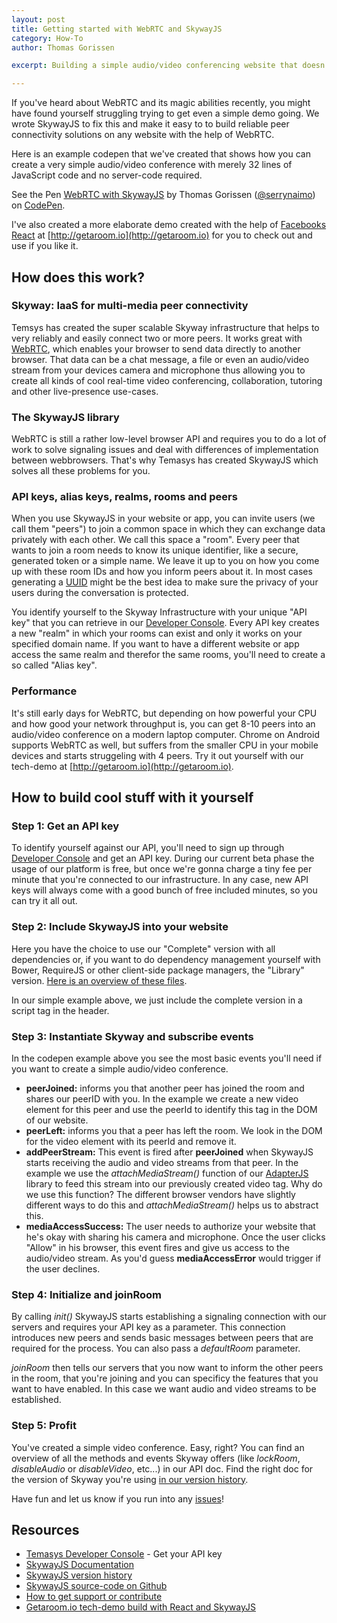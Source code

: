 ```yaml
---
layout: post
title: Getting started with WebRTC and SkywayJS
category: How-To
author: Thomas Gorissen

excerpt: Building a simple audio/video conferencing website that doesn't need any server-side code and works with up to 8-10 peers on a modern computer and even up to 4 people on recent Android phones.

---
```


If you've heard about WebRTC and its magic abilities recently, you might have found yourself struggling trying to get even a simple demo going. We wrote SkywayJS to fix this and make it easy to to build reliable peer connectivity solutions on any website with the help of WebRTC.

Here is an example codepen that we've created that shows how you can create a very simple audio/video conference with merely 32 lines of JavaScript code and no server-code required.

<p data-height="440" data-theme-id="7751" data-slug-hash="nKvBu" data-default-tab="result" class='codepen'>See the Pen <a href='http://codepen.io/serrynaimo/pen/nKvBu/'>WebRTC with SkywayJS</a> by Thomas Gorissen (<a href='http://codepen.io/serrynaimo'>@serrynaimo</a>) on <a href='http://codepen.io'>CodePen</a>.</p>
<script async src="//codepen.io/assets/embed/ei.js"></script>

I've also created a more elaborate demo created with the help of [Facebooks React](http://facebook.github.io/react/) at [http://getaroom.io](http://getaroom.io) for you to check out and use if you like it.



## How does this work?

### Skyway: IaaS for multi-media peer connectivity

Temsys has created the super scalable Skyway infrastructure that helps to very reliably and easily connect two or more peers. It works great with [WebRTC](http://en.wikipedia.org/wiki/WebRTC), which enables your browser to send data directly to another browser. That data can be a chat message, a file or even an audio/video stream from your devices camera and microphone thus allowing you to create all kinds of cool real-time video conferencing, collaboration, tutoring and other live-presence use-cases.

### The SkywayJS library

WebRTC is still a rather low-level browser API and requires you to do a lot of work to solve signaling issues and deal with differences of implementation between webbrowsers. That's why Temasys has created SkywayJS which solves all these problems for you.

### API keys, alias keys, realms, rooms and peers

When you use SkywayJS in your website or app, you can invite users (we call them "peers") to join a common space in which they can exchange data privately with each other. We call this space a "room". Every peer that wants to join a room needs to know its unique identifier, like a secure, generated token or a simple name. We leave it up to you on how you come up with these room IDs and how you inform peers about it. In most cases generating a [UUID](http://jsfiddle.net/briguy37/2MVFd/) might be the best idea to make sure the privacy of your users during the conversation is protected.

You identify yourself to the Skyway Infrastructure with your unique "API key" that you can retrieve in our [Developer Console](https://developer.temasys.com.sg). Every API key creates a new "realm" in which your rooms can exist and only it works on your specified domain name. If you want to have a different website or app access the same realm and therefor the same rooms, you'll need to create a so called "Alias key".

### Performance

It's still early days for WebRTC, but depending on how powerful your CPU and how good your network throughput is, you can get 8-10 peers into an audio/video conference on a modern laptop computer. Chrome on Android supports WebRTC as well, but suffers from the smaller CPU in your mobile devices and starts struggeling with 4 peers. Try it out yourself with our tech-demo at [http://getaroom.io](http://getaroom.io).



## How to build cool stuff with it yourself

### Step 1: Get an API key

To identify yourself against our API, you'll need to sign up through [Developer Console](https://developer.temasys.com.sg) and get an API key. During our current beta phase the usage of our platform is free, but once we're gonna charge a tiny fee per minute that you're connected to our infrastructure. In any case, new API keys will always come with a good bunch of free included minutes, so you can try it all out.

### Step 2: Include SkywayJS into your website

Here you have the choice to use our "Complete" version with all dependencies or, if you want to do dependency management yourself with Bower, RequireJS or other client-side package managers, the "Library" version. [Here is an overview of these files](https://temasys.atlassian.net/wiki/display/TPD/Introducing+SkywayJS#IntroducingSkywayJS-Versionsupportandreleases).

In our simple example above, we just include the complete version in a script tag in the header.

### Step 3: Instantiate Skyway and subscribe events

In the codepen example above you see the most basic events you'll need if you want to create a simple audio/video conference.

- **peerJoined:** informs you that another peer has joined the room and shares our peerID with you. In the example we create a new video element for this peer and use the peerId to identify this tag in the DOM of our website.
- **peerLeft:** informs you that a peer has left the room. We look in the DOM for the video element with its peerId and remove it.
- **addPeerStream:** This event is fired after **peerJoined** when SkywayJS starts receiving the audio and video streams from that peer. In the example we use the *attachMediaStream()* function of our [AdapterJS](http://github.com/Temasys/AdapterJS) library to feed this stream into our previously created video tag. Why do we use this function? The different browser vendors have slightly different ways to do this and *attachMediaStream()* helps us to abstract this.
- **mediaAccessSuccess:** The user needs to authorize your website that he's okay with sharing his camera and microphone. Once the user clicks "Allow" in his browser, this event fires and give us access to the audio/video stream. As you'd guess **mediaAccessError** would trigger if the user declines.

### Step 4: Initialize and joinRoom

By calling *init()* SkywayJS starts establishing a signaling connection with our servers and requires your API key as a parameter. This connection introduces new peers and sends basic messages between peers that are required for the process. You can also pass a *defaultRoom* parameter.

*joinRoom* then tells our servers that you now want to inform the other peers in the room, that you're joining and you can specificy the features that you want to have enabled. In this case we want audio and video streams to be established.

### Step 5: Profit

You've created a simple video conference. Easy, right? You can find an overview of all the methods and events Skyway offers (like *lockRoom*, *disableAudio* or *disableVideo*, etc...) in our API doc. Find the right doc for the version of Skyway you're using [in our version history](https://temasys.atlassian.net/wiki/display/TPD/Introducing+SkywayJS#IntroducingSkywayJS-Versionsupportandreleases).

Have fun and let us know if you run into any [issues](http://github.com/Temasys/SkywayJS/issues)!



## Resources

- [Temasys Developer Console](https://developer.temasys.com.sg) - Get your API key
- [SkywayJS Documentation](https://temasys.atlassian.net/wiki/display/TPD/Introducing+SkywayJS)
- [SkywayJS version history](https://temasys.atlassian.net/wiki/display/TPD/Introducing+SkywayJS#IntroducingSkywayJS-Versionsupportandreleases)
- [SkywayJS source-code on Github](http://github.com/Temasys/SkywayJS)
- [How to get support or contribute](http://temasys.github.io/support)
- [Getaroom.io tech-demo build with React and SkywayJS](http://getaroom.io)


